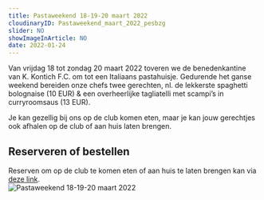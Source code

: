 ```yaml
---
title: Pastaweekend 18-19-20 maart 2022
cloudinaryID: Pastaweekend_maart_2022_pesbzg
slider: NO
showImageInArticle: NO
date: 2022-01-24
---
```


<p>Van vrijdag 18 tot zondag 20 maart 2022 toveren we de benedenkantine van K. Kontich F.C. om tot een Italiaans pastahuisje. Gedurende het ganse weekend bereiden onze chefs twee gerechten, nl. de lekkerste spaghetti bolognaise (10 EUR) & een overheerlijke tagliatelli met scampi’s in curryroomsaus (13 EUR).</p>
<p>Je kan gezellig bij ons op de club komen eten, maar je kan jouw gerechtjes ook afhalen op de club of aan huis laten brengen.</p>
<h2>Reserveren of bestellen</h2>
Reserven om op de club te komen eten of aan huis te laten brengen kan via <a href='https://forms.gle/puPMeo1numbRWYAP7' target='_blank' title='Reseveren pastaweekend'>deze link</a>.
<div class="mt-12">
<img style="max-width: 100%; height: auto;" src="https://res.cloudinary.com/kkontichfc/image/upload/v1/nieuws/Pastaweekend_maart_2022_pesbzg" alt="Pastaweekend 18-19-20 maart 2022" />
</div>
